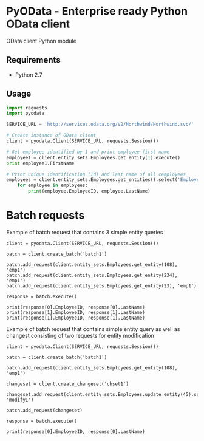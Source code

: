 # PyOData - Enterprise ready Python OData client

OData client Python module

## Requirements

- Python 2.7

## Usage

```python
import requests
import pyodata

SERVICE_URL = 'http://services.odata.org/V2/Northwind/Northwind.svc/'

# Create instance of OData client 
client = pyodata.Client(SERVICE_URL, requests.Session())

# Get employee identified by 1 and print employee first name
employee1 = client.entity_sets.Employees.get_entity(1).execute()
print employee1.FirstName

# Print unique identification (Id) and last name of all cemployees
employees = client.entity_sets.Employees.get_entities().select('EmployeeID,LasttName').execute()
    for employee in employees:
        print(employee.EmployeeID, employee.LastName)
```

# Batch requests 

Example of batch request that contains 3 simple entity queries
```
client = pyodata.Client(SERVICE_URL, requests.Session())

batch = client.create_batch('batch1')

batch.add_request(client.entity_sets.Employees.get_entity(108), 'emp1')
batch.add_request(client.entity_sets.Employees.get_entity(234), 'emp1')
batch.add_request(client.entity_sets.Employees.get_entity(23), 'emp1')

response = batch.execute()

print(response[0].EmployeeID, response[0].LastName)
print(response[1].EmployeeID, response[1].LastName)
print(response[1].EmployeeID, response[1].LastName)
```

Example of batch request that contains simple entity query as well
as changest consisting of two requests for entity modification
```
client = pyodata.Client(SERVICE_URL, requests.Session())

batch = client.create_batch('batch1')

batch.add_request(client.entity_sets.Employees.get_entity(108), 'emp1')

changeset = client.create_changeset('chset1')

changeset.add_request(client.entity_sets.Employees.update_entity(45).set(LastName='Douglas'), 'modify1')

batch.add_request(changeset)

response = batch.execute()

print(response[0].EmployeeID, response[0].LastName)
```
